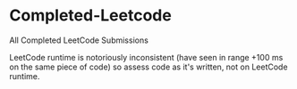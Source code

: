 # Completed-Leetcode
All Completed LeetCode Submissions

LeetCode runtime is notoriously inconsistent (have seen in range +100 ms on the same piece of code) so assess code as it's written, not on LeetCode runtime. 
